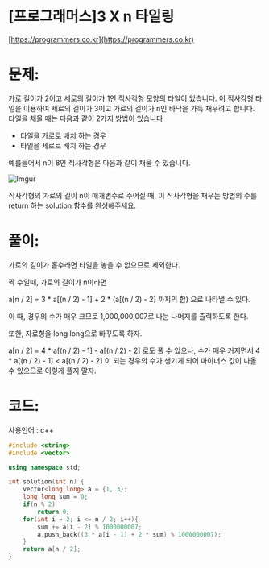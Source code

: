 # [프로그래머스]3 X n 타일링

[https://programmers.co.kr](https://programmers.co.kr)

# 문제:

가로 길이가 2이고 세로의 길이가 1인 직사각형 모양의 타일이 있습니다. 이 직사각형 타일을 이용하여 세로의 길이가 3이고 가로의 길이가 n인 바닥을 가득 채우려고 합니다. 타일을 채울 때는 다음과 같이 2가지 방법이 있습니다



- 타일을 가로로 배치 하는 경우
- 타일을 세로로 배치 하는 경우



예를들어서 n이 8인 직사각형은 다음과 같이 채울 수 있습니다.



![Imgur](https://i.imgur.com/zBW7peI.png)



직사각형의 가로의 길이 n이 매개변수로 주어질 때, 이 직사각형을 채우는 방법의 수를 return 하는 solution 함수를 완성해주세요.



# 풀이:

가로의 길이가 홀수라면 타일을 놓을 수 없으므로 제외한다.

짝 수일때, 가로의 길이가 n이라면

a[n / 2] = 3 * a[(n / 2) - 1] + 2 * (a[(n / 2) - 2] 까지의 합) 으로 나타낼 수 있다.

이 때, 경우의 수가 매우 크므로 1,000,000,007로 나눈 나머지를 출력하도록 한다.

또한, 자료형을 long long으로 바꾸도록 하자.



a[n / 2] = 4 * a[(n / 2) - 1] - a[(n / 2) - 2] 로도 풀 수 있으나, 수가 매우 커지면서 4 * a[(n / 2) - 1]  < a[(n / 2) - 2] 이 되는 경우의 수가 생기게 되어 마이너스 값이 나올 수 있으므로 이렇게 풀지 말자. 

 

# **코드:**

사용언어 : c++
```c++
#include <string>
#include <vector>

using namespace std;

int solution(int n) {
    vector<long long> a = {1, 3};
    long long sum = 0;
    if(n % 2)
        return 0;
    for(int i = 2; i <= n / 2; i++){
        sum += a[i - 2] % 1000000007;
        a.push_back((3 * a[i - 1] + 2 * sum) % 1000000007);
    }
    return a[n / 2];
}
```

